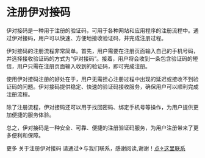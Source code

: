# 注册伊对接码

伊对接码是一种用于注册的验证码，可用于各种网站和应用程序的注册流程中。通过伊对接码，用户可以快速、方便地接收验证码，并完成注册过程。

伊对接码的注册流程非常简单。首先，用户需要在注册页面输入自己的手机号码，并选择接收验证码的方式为“伊对接码”。接着，用户将会收到一条包含验证码的短信，用户只需在注册页面输入收到的验证码，即可完成注册。

使用伊对接码注册的好处在于，用户无需担心注册过程中出现的延迟或接收不到验证码的问题。伊对接码提供稳定、快速的验证码接收服务，确保用户可以顺利完成注册流程。

除了注册流程，伊对接码还可以用于找回密码、绑定手机号等操作，为用户提供更加便捷的服务体验。

总之，伊对接码是一种安全、可靠、便捷的注册验证码服务，为用户注册带来了更多便利和保障。

更多 关于注册伊对接码 请通过✈与我们联系，感谢阅读,谢谢！[点✈这里联系](https://www.k02.cc)